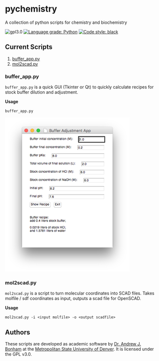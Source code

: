 # pychemistry
A collection of python scripts for chemistry and biochemistry

![gpl3.0](https://img.shields.io/github/license/Paradoxdruid/pychemistry.svg "GPL 3.0 Licensed")  [![Language grade: Python](https://img.shields.io/lgtm/grade/python/g/Paradoxdruid/pychemistry.svg?logo=lgtm&logoWidth=18)](https://lgtm.com/projects/g/Paradoxdruid/pychemistry/context:python)  [![Code style: black](https://img.shields.io/badge/code%20style-black-000000.svg)](https://github.com/ambv/black) 


## Current Scripts

1. [buffer_app.py](#buffer_apppy)
2. [mol2scad.py](#mol2scadpy)

### buffer_app.py

`buffer_app.py` is a quick GUI (Tkinter or Qt) to quickly calculate recipes for stock buffer dilution and adjustment.

**Usage**

```
buffer_app.py
```

![buffer_app screenshot](/images/buffer_app.png)

### mol2scad.py

`mol2scad.py` is a script to turn molecular coordinates into SCAD files.  Takes molfile / sdf coordinates as input, outputs a scad file for OpenSCAD.

**Usage**

```
mol2scad.py -i <input molfile> -o <output scadfile>
```

## Authors
These scripts are developed as academic software by [Dr. Andrew J. Bonham](https://github.com/Paradoxdruid) at the [Metropolitan State University of Denver](https://www.msudenver.edu). It is licensed under the GPL v3.0.
